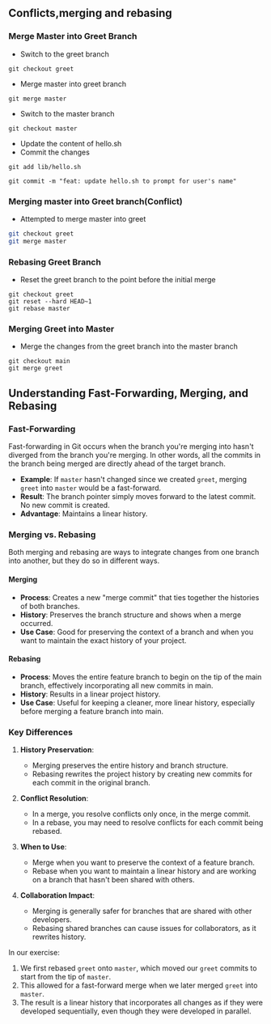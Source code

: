 
## Conflicts,merging and rebasing
### Merge Master into Greet Branch
* Switch to the greet branch
```
git checkout greet
```
* Merge master into greet branch
```
git merge master
```
* Switch to the master branch
```
git checkout master
```
* Update the content of hello.sh
* Commit the changes
```
git add lib/hello.sh

git commit -m "feat: update hello.sh to prompt for user's name"
```

### Merging master into Greet branch(Conflict)
* Attempted to merge master into greet
```bash
git checkout greet
git merge master
```
### Rebasing Greet Branch 
* Reset the greet branch to the point before the initial merge
```
git checkout greet 
git reset --hard HEAD~1
git rebase master
```
### Merging Greet into Master
* Merge the changes from the greet branch into the master branch
```
git checkout main
git merge greet
```

## Understanding Fast-Forwarding, Merging, and Rebasing

### Fast-Forwarding

Fast-forwarding in Git occurs when the branch you're merging into hasn't diverged from the branch you're merging. In other words, all the commits in the branch being merged are directly ahead of the target branch.

- **Example**: If `master` hasn't changed since we created `greet`, merging `greet` into `master` would be a fast-forward.
- **Result**: The branch pointer simply moves forward to the latest commit. No new commit is created.
- **Advantage**: Maintains a linear history.

### Merging vs. Rebasing

Both merging and rebasing are ways to integrate changes from one branch into another, but they do so in different ways.

#### Merging

- **Process**: Creates a new "merge commit" that ties together the histories of both branches.
- **History**: Preserves the branch structure and shows when a merge occurred.
- **Use Case**: Good for preserving the context of a branch and when you want to maintain the exact history of your project.

#### Rebasing

- **Process**: Moves the entire feature branch to begin on the tip of the main branch, effectively incorporating all new commits in main.
- **History**: Results in a linear project history.
- **Use Case**: Useful for keeping a cleaner, more linear history, especially before merging a feature branch into main.

### Key Differences

1. **History Preservation**:
   - Merging preserves the entire history and branch structure.
   - Rebasing rewrites the project history by creating new commits for each commit in the original branch.

2. **Conflict Resolution**:
   - In a merge, you resolve conflicts only once, in the merge commit.
   - In a rebase, you may need to resolve conflicts for each commit being rebased.

3. **When to Use**:
   - Merge when you want to preserve the context of a feature branch.
   - Rebase when you want to maintain a linear history and are working on a branch that hasn't been shared with others.

4. **Collaboration Impact**:
   - Merging is generally safer for branches that are shared with other developers.
   - Rebasing shared branches can cause issues for collaborators, as it rewrites history.

In our exercise:
1. We first rebased `greet` onto `master`, which moved our `greet` commits to start from the tip of `master`.
2. This allowed for a fast-forward merge when we later merged `greet` into `master`.
3. The result is a linear history that incorporates all changes as if they were developed sequentially, even though they were developed in parallel.